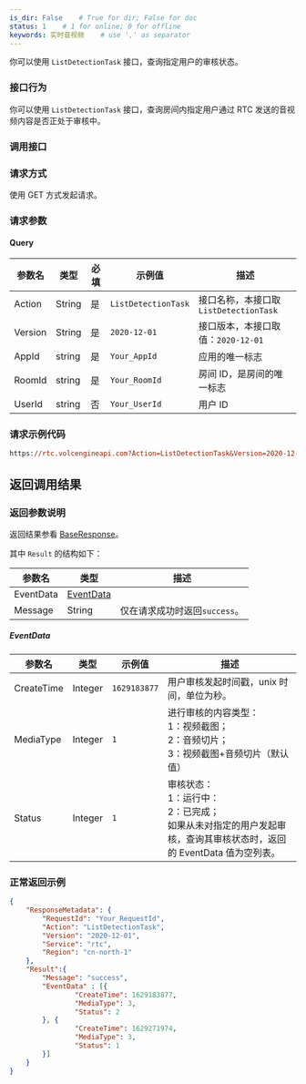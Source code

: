 ```yaml
---
is_dir: False    # True for dir; False for doc
status: 1    # 1 for online; 0 for offline
keywords: 实时音视频    # use ',' as separator
---
```


你可以使用 `ListDetectionTask` 接口，查询指定用户的审核状态。

### 接口行为

你可以使用 `ListDetectionTask` 接口，查询房间内指定用户通过 RTC 发送的音视频内容是否正处于审核中。

### 调用接口

### 请求方式

使用 GET 方式发起请求。

### 请求参数

#### Query

|参数名 |类型 |必填 |示例值 |描述 |
|---|---|---|---|---|
|Action |String |是 |`ListDetectionTask` |接口名称，本接口取 `ListDetectionTask` |
|Version |String |是 |`2020-12-01` |接口版本，本接口取值：`2020-12-01` |
|AppId |string |是 |`Your_AppId` |应用的唯一标志 |
|RoomId |string |是 |`Your_RoomId` |房间 ID，是房间的唯一标志 |
|UserId |string |否 |`Your_UserId` |用户 ID |

### 请求示例代码

```postscript
https://rtc.volcengineapi.com?Action=ListDetectionTask&Version=2020-12-01&AppId=Your_AppId&RoomId=Your_RoomId&UserId=Your_UserId
```

## 返回调用结果

### 返回参数说明

返回结果参看 [BaseResponse](69835.md#baseresponse)。

其中 `Result` 的结构如下：

| 参数名 | 类型 | 描述 |
| --- | --- | --- |
| EventData | [EventData](#eventdata)| |
| Message | String| 仅在请求成功时返回`success`。 |

##### EventData

|参数名 |类型 |示例值 |描述 |
|---|---|---|---|
|CreateTime |Integer |`1629183877` |用户审核发起时间戳，unix 时间，单位为秒。 |
|MediaType |Integer |`1` |进行审核的内容类型：<br> 1：视频截图；<br>2：音频切片；<br>3：视频截图+音频切片（默认值） |
|Status |Integer |`1` |审核状态：<br>1：运行中：<br>2：已完成；<br> 如果从未对指定的用户发起审核，查询其审核状态时，返回的 EventData 值为空列表。 |


### 正常返回示例

```json
{
    "ResponseMetadata": {
        "RequestId": "Your_RequestId",
        "Action": "ListDetectionTask",
        "Version": "2020-12-01",
        "Service": "rtc",
        "Region": "cn-north-1"
    },
    "Result":{
        "Message": "success",
        "EventData" : [{
                "CreateTime": 1629183877,
                "MediaType": 3,
                "Status": 2
        }, {
                "CreateTime": 1629271974,
                "MediaType": 3,
                "Status": 1
        }]
    }
}
```
